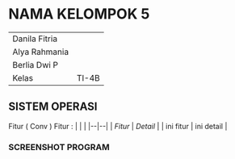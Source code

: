 # NAMA KELOMPOK 5

|  |  |
|--|--|
 | Danila Fitria || 21104410074 |
 | Alya Rahmania || 21104410082 |
 | Berlia Dwi P ||  21104410084 |
| Kelas | TI-4B |
 

## SISTEM OPERASI
Fitur ( Conv )
Fitur : 
|  |  |
|--|--|
| *Fitur* | *Detail* |
| ini fitur | ini detail |

### SCREENSHOT PROGRAM

